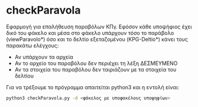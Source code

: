 # checkParavola

Εφαρμογή για επαλήθευση παραβόλων ΚΠγ. Εφόσον κάθε υποψήφιος έχει δικό του φάκελο 
και μέσα στο φάκελο υπάρχουν τόσο το παράβολο (viewParavolo*) όσο και το δελτίο 
εξεταζομένου (KPG-Deltio*) κάνει τους παρακάτω ελέγχους:

- Αν υπάρχουν τα αρχεία
- Αν το αρχείο του παραβόλου δεν περιέχει τη λέξη ΔΕΣΜΕΥΜΕΝΟ
- Αν τα στοιχεία του παραβόλου δεν ταιριάζουν με τα στοιχεία του δελτίου

Για να τρέξουμε το πρόγραμμα απαιτείται python3 και η εντολή είναι:

```bash
python3 checkParavola.py -d <φάκελος με υποφακέλους υποψηφίων>
```
